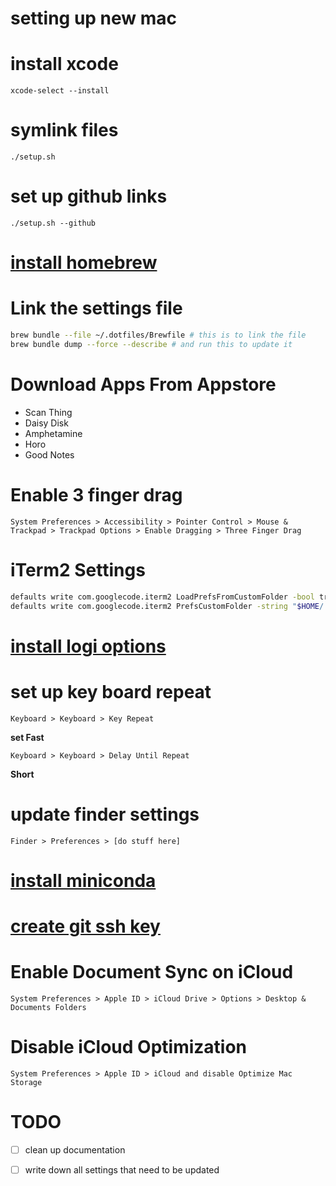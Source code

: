 # setting up new mac

# install xcode
`xcode-select --install`

# symlink files
`./setup.sh`

# set up github links
`./setup.sh --github`

# [install homebrew](https://brew.sh)
# Link the settings file
```sh
brew bundle --file ~/.dotfiles/Brewfile # this is to link the file
brew bundle dump --force --describe # and run this to update it
```

# Download Apps From Appstore
- Scan Thing
- Daisy Disk
- Amphetamine
- Horo
- Good Notes

# Enable 3 finger drag
`System Preferences > Accessibility > Pointer Control > Mouse & Trackpad > Trackpad Options > Enable Dragging > Three Finger Drag`

# iTerm2 Settings
```sh
defaults write com.googlecode.iterm2 LoadPrefsFromCustomFolder -bool true
defaults write com.googlecode.iterm2 PrefsCustomFolder -string "$HOME/.dotfiles/iterm2"
```

# [install logi options](https://www.logitech.com/en-us/product/options)

# set up key board repeat
`Keyboard > Keyboard > Key Repeat`

**set Fast**

`Keyboard > Keyboard > Delay Until Repeat`

**Short**

# update finder settings
`Finder > Preferences > [do stuff here]`

# [install miniconda](https://docs.conda.io/en/latest/miniconda.html)

# [create git ssh key](https://docs.github.com/en/authentication/connecting-to-github-with-ssh/generating-a-new-ssh-key-and-adding-it-to-the-ssh-agent)

# Enable Document Sync on iCloud
`System Preferences > Apple ID > iCloud Drive > Options > Desktop & Documents Folders`

# Disable iCloud Optimization
`System Preferences > Apple ID > iCloud and disable Optimize Mac Storage`

# TODO

- [ ] clean up documentation

- [ ] write down all settings that need to be updated
